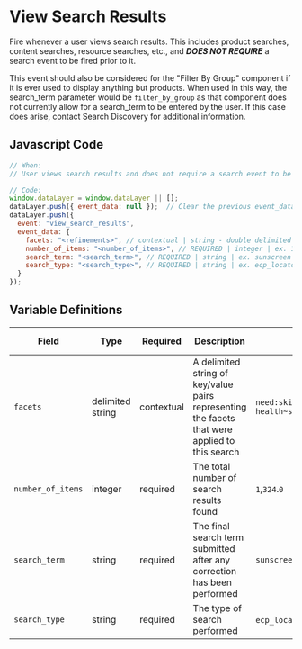 # View Search Results

Fire whenever a user views search results. This includes product searches, content searches, resource searches, etc., and **_DOES NOT REQUIRE_** a search event to be fired prior to it.

This event should also be considered for the "Filter By Group" component if it is ever used to display anything but products. When used in this way, the search_term parameter would be `filter_by_group` as that component does not currently allow for a search_term to be entered by the user. If this case does arise, contact Search Discovery for additional information.
## Javascript Code

```js
// When:
// User views search results and does not require a search event to be fired previously

// Code:
window.dataLayer = window.dataLayer || [];
dataLayer.push({ event_data: null });  // Clear the previous event_data object.
dataLayer.push({
  event: "view_search_results",
  event_data: {
    facets: "<refinements>", // contextual | string - double delimited (:)(~) | ex. category:skin_health~featured_as:best_seller	
    number_of_items: "<number_of_items>", // REQUIRED | integer | ex. 1,324,0
    search_term: "<search_term>", // REQUIRED | string | ex. sunscreen
    search_type: "<search_type>", // REQUIRED | string | ex. ecp_locator, filter_by_group,product, site	
  }
});
```

## Variable Definitions

|Field|Type|Required|Description|Example|Maximum Length|
| --- | --- | --- | --- | --- | --- |
|`facets`|delimited string|contextual|A delimited string of key/value pairs representing the facets that were applied to this search|`need:skin health~skin_concern:acne~featured_as:best_seller`|`100`|
|`number_of_items`|integer|required|The total number of search results found|`1`,`324`.`0`|`100`|
|`search_term`|string|required|The final search term submitted after any correction has been performed|`sunscreen`|`100`|
|`search_type`|string|required|The type of search performed|`ecp_locator`,`filter_by_group`,`product`,`site`|`100`|
